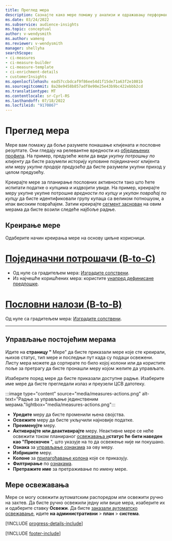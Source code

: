 ```yaml
---
title: Преглед мера
description: Сазнајте како мере помажу у анализи и одражавању перформанси вашег пословања.
ms.date: 03/24/2022
ms.subservice: audience-insights
ms.topic: conceptual
author: v-wendysmith
ms.author: wameng
ms.reviewer: v-wendysmith
manager: shellyha
searchScope:
- ci-measures
- ci-measure-builder
- ci-measure-template
- ci-enrichment-details
- customerInsights
ms.openlocfilehash: ead57ccbdcaf9f86ee54d1f15de71a63f2e1081b
ms.sourcegitcommit: 8a28e9458b857adf8e90e25e43b9bc422ebbb2cd
ms.translationtype: MT
ms.contentlocale: sr-Cyrl-RS
ms.lasthandoff: 07/18/2022
ms.locfileid: "9170867"
---
```

# <a name="measures-overview"></a>Преглед мера

Мере вам помажу да боље разумете понашање клијената и пословне резултате. Они гледају на релевантне вредности из [обједињених профила](data-unification.md). На пример, предузеће жели да види *укупну потрошњу по клијенту* да бисте разумели историју куповине појединачног клијента или меру *укупне продаје предузећа* да бисте разумели укупни приход у целом предузећу.

Креирајте мере за планирање пословних активности тако што ћете испитати податке о купцима и издвојити увиде. На пример, креирајте меру укупне укупне потрошне *вредности по купцу* *и укупан повраћај по купцу* да бисте идентификовали групу купаца са великом потношуом, а ипак високим повраћајем. Затим креирајте [сегмент заснован](segments.md) на овим мерама да бисте возили следеће најбоље радње.

## <a name="create-a-measure"></a>Креирање мере

Одаберите начин креирања мере на основу циљне корисници.

# <a name="individual-consumers-b-to-c"></a>[Појединачни потрошачи (B-to-C)](#tab/b2c)

- Од нуле са градитељем мера: [Изградите сопствени](measure-builder.md).
- Из најчешће коришћених мера: користите [унапред дефинисане предлошке](measure-templates.md).

# <a name="business-accounts-b-to-b"></a>[Пословни налози (B-to-B)](#tab/b2b)

Од нуле са градитељем мера: [Изградите сопствени](measure-builder.md).

---

## <a name="manage-existing-measures"></a>Управљање постојећим мерама

Идите на **страницу "** Мере" да бисте приказали мере које сте креирали, њихов статус, тип мере и последњи пут када су подаци освежени. Листу мера можете да сортирате по било којој колони или да користите поље за претрагу да бисте пронашли меру којом желите да управљате.

Изаберите поред мере да бисте приказали доступне радње. Изаберите име мере да бисте прегледали излаз и преузели ЦСВ датотеку.

:::image type="content" source="media/measures-actions.png" alt-text="Радње за управљање јединственим мерама."lightbox="media/measures-actions.png":::

- **Уредите** меру да бисте променили њена својства.
- **Освежите** меру да бисте укључили најновије податке.
- **Преименујте** меру.
- **Активирајте** **или деактивирајте** меру. Неактивне мере се неће освежити током планираног [освежавања и](system.md#schedule-tab)**статус ће** **бити наведен као "Прескочен** ", што указује на то да освежење није ни покушано.
- **Ознака** за [управљање ознакама](work-with-tags-columns.md#manage-tags) за ову меру.
- **Избришите** меру.
- **Колоне** за [прилагођавање колона](work-with-tags-columns.md#customize-columns) које се приказују.
- **Филтрирање** по [ознакама](work-with-tags-columns.md#filter-on-tags).
- **Претражите име** за претраживање по имену мере.

## <a name="refresh-measures"></a>Мере освежавања

Мере се могу освежити аутоматским распоредом или освежити ручно на захтев. Да бисте ручно освежили једну или више мера, изаберите их и одаберите ставку **Освежи**. Да бисте [заказали аутоматско освежавање](system.md#schedule-tab), идите **на административни** > **план** > **система**.

[!INCLUDE [progress-details-include](includes/progress-details-pane.md)]

[!INCLUDE [footer-include](includes/footer-banner.md)]
